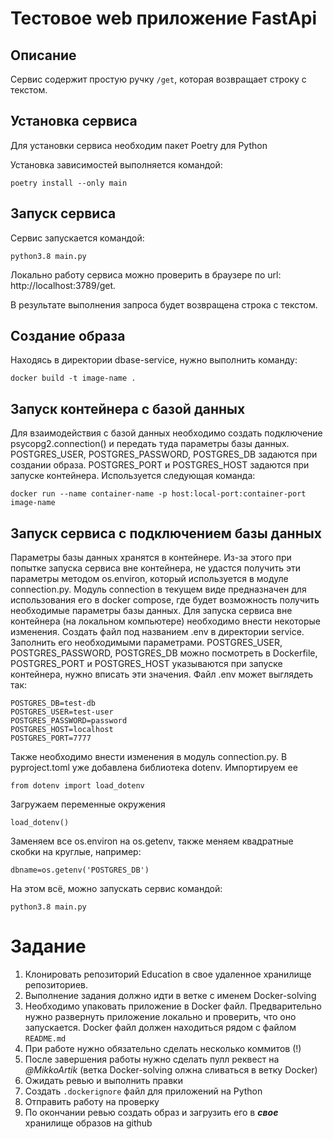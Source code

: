 # Тестовое web приложение FastApi

## Описание
Сервис содержит простую ручку `/get`, которая возвращает строку с текстом.

## Установка сервиса
Для установки сервиса необходим пакет Poetry для Python

Установка зависимостей выполняется командой:
```commandline
poetry install --only main
```

## Запуск сервиса
Сервис запускается командой:
```commandline
python3.8 main.py
```

Локально работу сервиса можно проверить в браузере по url: 
http://localhost:3789/get.

В результате выполнения запроса будет возвращена строка с текстом.

## Создание образа
Находясь в директории dbase-service, нужно выполнить команду:
```commandline
docker build -t image-name .
```

## Запуск контейнера с базой данных
Для взаимодействия с базой данных необходимо создать подключение
psycopg2.connection() и передать туда параметры базы данных.
POSTGRES_USER, POSTGRES_PASSWORD, POSTGRES_DB задаются при
создании образа. POSTGRES_PORT и POSTGRES_HOST задаются
при запуске контейнера. Используется следующая команда:
```commandline
docker run --name container-name -p host:local-port:container-port image-name
```

## Запуск сервиса с подключением базы данных
Параметры базы данных хранятся в контейнере. Из-за этого при попытке запуска
сервиса вне контейнера, не удастся получить эти параметры методом os.environ,
который используется в модуле connection.py. Модуль connection в текущем виде
предназначен для использования его в docker compose, где будет возможность
получить необходимые параметры базы данных. Для запуска сервиса вне контейнера
(на локальном компьютере) необходимо внести некоторые изменения. Создать файл
под названием .env в директории service. Заполнить его необходимыми
параметрами. POSTGRES_USER, POSTGRES_PASSWORD, POSTGRES_DB можно посмотреть
в Dockerfile, POSTGRES_PORT и POSTGRES_HOST указываются при запуске 
контейнера, нужно вписать эти значения. Файл .env может выглядеть так:
```commandline
POSTGRES_DB=test-db
POSTGRES_USER=test-user
POSTGRES_PASSWORD=password
POSTGRES_HOST=localhost
POSTGRES_PORT=7777
```
Также необходимо внести изменения в модуль connection.py. В pyproject.toml
уже добавлена библиотека dotenv. Импортируем ее
```commandline
from dotenv import load_dotenv
```
Загружаем переменные окружения
```commandline
load_dotenv()
```
Заменяем все os.environ на os.getenv, также меняем квадратные скобки на
круглые, например:
```commandline
dbname=os.getenv('POSTGRES_DB')
```
На этом всё, можно запускать сервис командой:
```commandline
python3.8 main.py
```


# Задание
1. Клонировать репозиторий Education в свое удаленное хранилище репозиториев.
2. Выполнение задания должно идти в ветке с именем Docker-solving
3. Необходимо упаковать приложение в Docker файл. Предварительно нужно 
   развернуть приложение локально и проверить, что оно запускается.
   Docker файл должен находиться рядом с файлом `README.md`
4. При работе нужно обязательно сделать несколько коммитов (!)
5. После завершения работы нужно сделать пулл реквест на _@MikkoArtik_ 
   (ветка Docker-solving олжна сливаться в ветку Docker)
6. Ожидать ревью и выполнить правки
7. Создать `.dockerignore` файл для приложений на Python
8. Отправить работу на проверку
9. По окончании ревью создать образ и загрузить его в **_свое_** хранилище 
   образов на github
